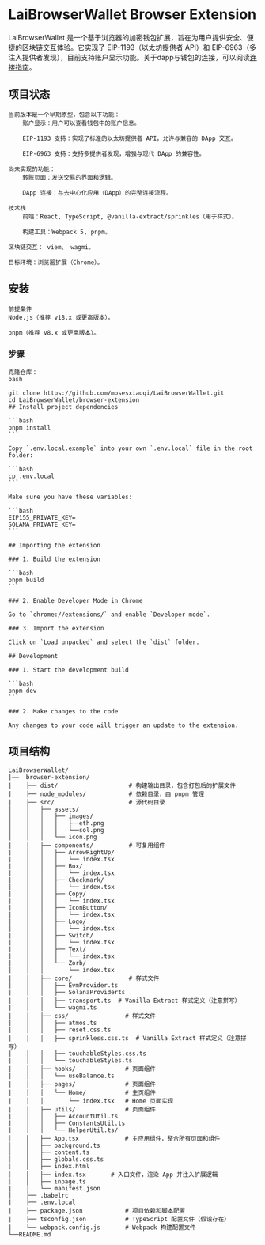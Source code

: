 # LaiBrowserWallet Browser Extension
LaiBrowserWallet 是一个基于浏览器的加密钱包扩展，旨在为用户提供安全、便捷的区块链交互体验。它实现了 EIP-1193（以太坊提供者 API）和 EIP-6963（多注入提供者发现），目前支持账户显示功能。关于dapp与钱包的连接，可以阅读[连接指南](https://learnblockchain.cn/article/7300)。
## 项目状态
    当前版本是一个早期原型，包含以下功能：
        账户显示：用户可以查看钱包中的账户信息。

        EIP-1193 支持：实现了标准的以太坊提供者 API，允许与兼容的 DApp 交互。

        EIP-6963 支持：支持多提供者发现，增强与现代 DApp 的兼容性。

    尚未实现的功能：
        转账页面：发送交易的界面和逻辑。

        DApp 连接：与去中心化应用（DApp）的完整连接流程。

    技术栈
        前端：React, TypeScript, @vanilla-extract/sprinkles（用于样式）。

        构建工具：Webpack 5, pnpm。

    区块链交互： viem、 wagmi。

    目标环境：浏览器扩展（Chrome）。

## 安装
    前提条件
    Node.js（推荐 v18.x 或更高版本）。

    pnpm（推荐 v8.x 或更高版本）。

### 步骤
    克隆仓库：
    bash

    git clone https://github.com/mosesxiaoqi/LaiBrowserWallet.git
    cd LaiBrowserWallet/browser-extension
    ## Install project dependencies

    ```bash
    pnpm install
    ```

    Copy `.env.local.example` into your own `.env.local` file in the root folder:

    ```bash
    cp .env.local
    ```

    Make sure you have these variables:

    ```bash
    EIP155_PRIVATE_KEY=
    SOLANA_PRIVATE_KEY=
    ```

    ## Importing the extension

    ### 1. Build the extension

    ```bash
    pnpm build
    ```

    ### 2. Enable Developer Mode in Chrome

    Go to `chrome://extensions/` and enable `Developer mode`.

    ### 3. Import the extension

    Click on `Load unpacked` and select the `dist` folder.

    ## Development

    ### 1. Start the development build

    ```bash
    pnpm dev
    ```

    ### 2. Make changes to the code

    Any changes to your code will trigger an update to the extension.
## 项目结构
    LaiBrowserWallet/
    |——  browser-extension/
    |    ├── dist/                    # 构建输出目录，包含打包后的扩展文件
    |    ├── node_modules/            # 依赖目录，由 pnpm 管理
    |    ├── src/                     # 源代码目录
    │    │   ├── assets/
    │    │   │   ├── images/
    │    │   │   │   ├──eth.png
    │    │   │   │   └──sol.png
    │    │   │   └── icon.png
    |    │   ├── components/          # 可复用组件
    |    │   │   ├── ArrowRightUp/
    |    │   │   │   └── index.tsx
    |    │   │   ├── Box/
    |    │   │   │   └── index.tsx
    |    │   │   ├── Checkmark/
    |    │   │   │   └── index.tsx
    |    │   │   ├── Copy/
    |    │   │   │   └── index.tsx
    |    │   │   ├── IconButton/
    |    │   │   │   └── index.tsx
    |    │   │   ├── Logo/
    |    │   │   │   └── index.tsx
    |    │   │   ├── Switch/
    |    │   │   │   └── index.tsx
    |    │   │   ├── Text/
    |    │   │   │   └── index.tsx
    |    │   │   └── Zorb/
    |    │   │       └── index.tsx
    |    │   ├── core/                # 样式文件
    |    │   │   ├── EvmProvider.ts
    |    │   │   ├── SolanaProviderts
    |    │   │   ├── transport.ts  # Vanilla Extract 样式定义（注意拼写）
    |    │   │   └── wagmi.ts
    |    │   ├── css/                # 样式文件
    |    │   │   ├── atmos.ts
    |    │   │   ├── reset.css.ts
    |    │   │   ├── sprinkless.css.ts  # Vanilla Extract 样式定义（注意拼写）
    |    │   │   ├── touchableStyles.css.ts
    |    │   │   └── touchableStyles.ts
    |    │   ├── hooks/              # 页面组件
    |    │   │   └── useBalance.ts
    |    │   ├── pages/              # 页面组件
    |    │   │   └── Home/           # 主页组件
    |    │   │       └── index.tsx   # Home 页面实现
    |    │   ├── utils/              # 页面组件
    |    │   │   ├── AccountUtil.ts
    |    │   │   ├── ConstantsUtil.ts
    |    │   │   └── HelperUtil.ts/
    ⏐    │   ├── App.tsx             # 主应用组件，整合所有页面和组件
    ⏐    │   ├── background.ts
    ⏐    │   ├── content.ts
    ⏐    │   ├── globals.css.ts
    ⏐    │   ├── index.html
    ⏐    │   ├── index.tsx       # 入口文件，渲染 App 并注入扩展逻辑
    ⏐    │   ├── inpage.ts
    |    │   └── manifest.json
    │    ├── .babelrc
    |    ├── .env.local
    |    ├── package.json            # 项目依赖和脚本配置
    |    ├── tsconfig.json           # TypeScript 配置文件（假设存在）
    |    └── webpack.config.js       # Webpack 构建配置文件
    └──README.md

